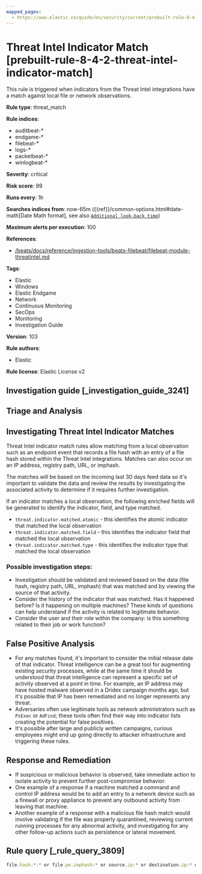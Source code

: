```yaml
---
mapped_pages:
  - https://www.elastic.co/guide/en/security/current/prebuilt-rule-8-4-2-threat-intel-indicator-match.html
---
```


# Threat Intel Indicator Match [prebuilt-rule-8-4-2-threat-intel-indicator-match]

This rule is triggered when indicators from the Threat Intel integrations have a match against local file or network observations.

**Rule type**: threat_match

**Rule indices**:

* auditbeat-*
* endgame-*
* filebeat-*
* logs-*
* packetbeat-*
* winlogbeat-*

**Severity**: critical

**Risk score**: 99

**Runs every**: 1h

**Searches indices from**: now-65m ({{ref}}/common-options.html#date-math[Date Math format], see also [`Additional look-back time`](docs-content://solutions/security/detect-and-alert/create-detection-rule.md#rule-schedule))

**Maximum alerts per execution**: 100

**References**:

* [/beats/docs/reference/ingestion-tools/beats-filebeat/filebeat-module-threatintel.md](beats://reference/filebeat/filebeat-module-threatintel.md)

**Tags**:

* Elastic
* Windows
* Elastic Endgame
* Network
* Continuous Monitoring
* SecOps
* Monitoring
* Investigation Guide

**Version**: 103

**Rule authors**:

* Elastic

**Rule license**: Elastic License v2

## Investigation guide [_investigation_guide_3241]

## Triage and Analysis

## Investigating Threat Intel Indicator Matches

Threat Intel indicator match rules allow matching from a local observation such as an endpoint event that records a file hash with an entry of a file hash stored within the Threat Intel integrations. Matches can also occur on an IP address, registry path, URL, or imphash.

The matches will be based on the incoming last 30 days feed data so it's important to validate the data and review the results by investigating the associated activity to determine if it requires further investigation.

If an indicator matches a local observation, the following enriched fields will be generated to identify the indicator, field, and type matched.

- `threat.indicator.matched.atomic` - this identifies the atomic indicator that matched the local observation
- `threat.indicator.matched.field` - this identifies the indicator field that matched the local observation
- `threat.indicator.matched.type` - this identifies the indicator type that matched the local observation

### Possible investigation steps:
- Investigation should be validated and reviewed based on the data (file hash, registry path, URL, imphash) that was matched and by viewing the source of that activity.
- Consider the history of the indicator that was matched. Has it happened before? Is it happening on multiple machines? These kinds of questions can help understand if the activity is related to legitimate behavior.
- Consider the user and their role within the company: is this something related to their job or work function?

## False Positive Analysis
- For any matches found, it's important to consider the initial release date of that indicator. Threat intelligence can be a great tool for augmenting existing security processes, while at the same time it should be understood that threat intelligence can represent a specific set of activity observed at a point in time. For example, an IP address may have hosted malware observed in a Dridex campaign months ago, but it's possible that IP has been remediated and no longer represents any threat.
- Adversaries often use legitimate tools as network administrators such as `PsExec` or `AdFind`; these tools often find their way into indicator lists creating the potential for false positives.
- It's possible after large and publicly written campaigns, curious employees might end up going directly to attacker infrastructure and triggering these rules.

## Response and Remediation
- If suspicious or malicious behavior is observed, take immediate action to isolate activity to prevent further post-compromise behavior.
- One example of a response if a machine matched a command and control IP address would be to add an entry to a network device such as a firewall or proxy appliance to prevent any outbound activity from leaving that machine.
- Another example of a response with a malicious file hash match would involve validating if the file was properly quarantined, reviewing current running processes for any abnormal activity, and investigating for any other follow-up actions such as persistence or lateral movement.

## Rule query [_rule_query_3809]

```js
file.hash.*:* or file.pe.imphash:* or source.ip:* or destination.ip:* or url.full:* or registry.path:*
```


